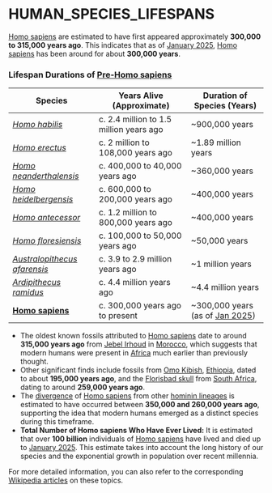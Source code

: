 # HUMAN\_SPECIES\_LIFESPANS

[Homo sapiens](homo_sapiens.md) are estimated to have first appeared approximately **300,000 to 315,000 years ago**. This indicates that as of [January 2025](broken-reference), [Homo sapiens](homo_sapiens.md) has been around for about **300,000 years**.

### Lifespan Durations of [Pre-Homo sapiens](broken-reference)

| **Species**                                                   | **Years Alive (Approximate)**           | **Duration of Species (Years)**                      |
| ------------------------------------------------------------- | --------------------------------------- | ---------------------------------------------------- |
| [_Homo habilis_](homo_habilis.md)                             | c. 2.4 million to 1.5 million years ago | \~900,000 years                                      |
| [_Homo erectus_](homo_erectus.md)                             | c. 2 million to 108,000 years ago       | \~1.89 million years                                 |
| [_Homo neanderthalensis_](homo_neanderthalensis.md)           | c. 400,000 to 40,000 years ago          | \~360,000 years                                      |
| [_Homo heidelbergensis_](homo_heidelbergensis.md)             | c. 600,000 to 200,000 years ago         | \~400,000 years                                      |
| [_Homo antecessor_](homo_antecessor.md)                       | c. 1.2 million to 800,000 years ago     | \~400,000 years                                      |
| [_Homo floresiensis_](homo_floresiensis.md)                   | c. 100,000 to 50,000 years ago          | \~50,000 years                                       |
| [_Australopithecus afarensis_](australopithecus_afarensis.md) | c. 3.9 to 2.9 million years ago         | \~1 million years                                    |
| [_Ardipithecus ramidus_](ardipithecus_ramidus.md)             | c. 4.4 million years ago                | \~4.4 million years                                  |
| [**Homo sapiens**](homo_sapiens.md)                           | c. 300,000 years ago to present         | \~300,000 years (as of [Jan 2025](broken-reference)) |

* The oldest known fossils attributed to [Homo sapiens](homo_sapiens.md) date to around **315,000 years ago** from [Jebel Irhoud](jebel_irhdoud.md) in [Morocco](../MOROCCO.md), which suggests that modern humans were present in [Africa](africa.md) much earlier than previously thought.
* Other significant finds include fossils from [Omo Kibish](omo_kibish.md), [Ethiopia](../ETHIOPIA.md), dated to about **195,000 years ago**, and the [Florisbad skull](../FLORISBAD_SKULL.md) from [South Africa](../SOUTH_AFRICA.md), dating to around **259,000 years ago**.
* The [divergence](divergence.md) of [Homo sapiens](homo_sapiens.md) from other [hominin lineages](hominin_lineages.md) is estimated to have occurred between **350,000 and 260,000 years ago**, supporting the idea that modern humans emerged as a distinct species during this timeframe.
* **Total Number of Homo sapiens Who Have Ever Lived:** It is estimated that over **100 billion** individuals of [Homo sapiens](homo_sapiens.md) have lived and died up to [January 2025](broken-reference). This estimate takes into account the long history of our species and the exponential growth in population over recent millennia.

For more detailed information, you can also refer to the corresponding [Wikipedia articles](https://en.wikipedia.org/wiki/Homo_sapiens) on these topics.

